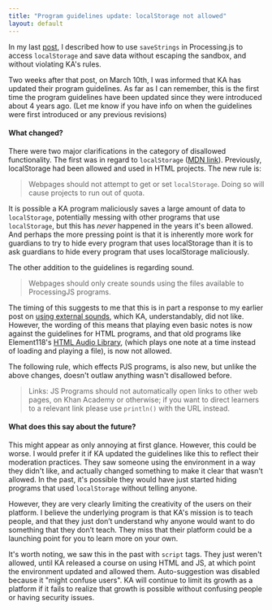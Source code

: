 ```yaml
---
title: "Program guidelines update: localStorage not allowed"
layout: default
---
```


In my last [post](saveStrings), I described how to use `saveStrings` in Processing.js to access `localStorage` and save data without escaping the sandbox, and without violating KA's rules.

Two weeks after that post, on March 10th, I was informed that KA has updated their program guidelines. As far as I can remember, this is the first time the program guidelines have been updated since they were introduced about 4 years ago. (Let me know if you have info on when the guidelines were first introduced or any previous revisions)

#### What changed?

There were two major clarifications in the category of disallowed functionality.
The first was in regard to `localStorage` ([MDN link](https://developer.mozilla.org/en-US/docs/Web/API/Window/localStorage)). Previously, localStorage had been allowed and used in HTML projects. The new rule is:
>Webpages should not attempt to get or set `localStorage`. Doing so will cause projects to run out of quota.

It is possible a KA program maliciously saves a large amount of data to `localStorage`, potentially messing with other programs that use `localStorage`, but this has *never* happened in the years it's been allowed. And perhaps the more pressing point is that it is inherently more work for guardians to try to hide every program that uses localStorage than it is to ask guardians to hide every program that uses localStorage maliciously.

The other addition to the guidelines is regarding sound.
>Webpages should only create sounds using the files available to ProcessingJS programs.

The timing of this suggests to me that this is in part a response to my earlier post on [using external sounds](custom-audio), which KA, understandably, did not like. However, the wording of this means that playing even basic notes is now against the guidelines for HTML programs, and that old programs like Element118's [HTML Audio Library](https://khanacademy.org/cs/i/6127087949578240), (which plays one note at a time instead of loading and playing a file), is now not allowed.

The following rule, which effects PJS programs, is also new, but unlike the above changes, doesn't outlaw anything wasn't disallowed before.
>Links: JS Programs should not automatically open links to other web pages, on Khan Academy or otherwise; if you want to direct learners to a relevant link please use `println()` with the URL instead.

#### What does this say about the future?

This might appear as only annoying at first glance. However, this could be worse. I would prefer it if KA updated the guidelines like this to reflect their moderation practices. They saw someone using the environment in a way they didn't like, and actually changed something to make it clear that wasn't allowed. In the past, it's possible they would have just started hiding programs that used `localStorage` without telling anyone.

However, they are very clearly limiting the creativity of the users on their platform. I believe the underlying program is that KA's mission is to teach people, and that they just don’t understand why anyone would want to do something that they don’t teach. They miss that their platform could be a launching point for you to learn more on your own.

It's worth noting, we saw this in the past with `script` tags. They just weren't allowed, until KA released a course on using HTML and JS, at which point the environment updated and allowed them. Auto-suggestion was disabled because it "might confuse users". KA will continue to limit its growth as a platform if it fails to realize that growth is possible without confusing  people or having security issues.
